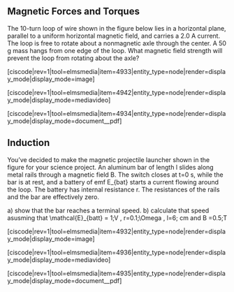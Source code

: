 ## Magnetic Forces and Torques

The 10-turn loop of wire shown in the figure below lies in a horizontal plane, parallel to a uniform horizontal magnetic field, and carries a 2.0 A current. The loop is free to rotate about a nonmagnetic axle through the center. A 50 g mass hangs from one edge of the loop. What magnetic field strength will prevent the loop from rotating about the axle?

[ciscode|rev=1|tool=elmsmedia|item=4933|entity_type=node|render=display_mode|display_mode=image]

[ciscode|rev=1|tool=elmsmedia|item=4942|entity_type=node|render=display_mode|display_mode=mediavideo]


[ciscode|rev=1|tool=elmsmedia|item=4934|entity_type=node|render=display_mode|display_mode=document__pdf]

## Induction


You’ve decided to make the magnetic projectile launcher shown in the figure for your science project. An aluminum bar of length l slides along metal rails through a magnetic field B. The switch closes at t=0 s, while the bar is at rest, and a battery of emf <lrn-math>E_{bat} </lrn-math> starts a current flowing around the loop. The battery has internal resistance r. The resistances of the rails and the bar are effectively zero.

a) show that the bar reaches a terminal speed.
b) calculate that speed asusming that <lrn-math>\mathcal{E}_{batt} = 1\;V </lrn-math>, <lrn-math>r=0.1\;\Omega </lrn-math>, <lrn-math>l=6\; cm </lrn-math> and <lrn-math>B =0.5\;T </lrn-math>
 

[ciscode|rev=1|tool=elmsmedia|item=4932|entity_type=node|render=display_mode|display_mode=image]


[ciscode|rev=1|tool=elmsmedia|item=4936|entity_type=node|render=display_mode|display_mode=mediavideo]


[ciscode|rev=1|tool=elmsmedia|item=4935|entity_type=node|render=display_mode|display_mode=document__pdf]